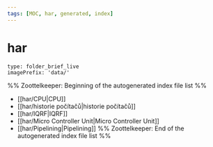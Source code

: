 ```yaml
---
tags: [MOC, har, generated, index]
---
```

# har
```ccard
type: folder_brief_live
imagePrefix: 'data/'
```
%% Zoottelkeeper: Beginning of the autogenerated index file list  %%
-  [[har/CPU|CPU]]
-  [[har/historie počítačů|historie počítačů]]
-  [[har/IQRF|IQRF]]
-  [[har/Micro Controller Unit|Micro Controller Unit]]
-  [[har/Pipelining|Pipelining]]
%% Zoottelkeeper: End of the autogenerated index file list  %%
